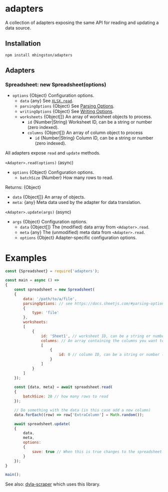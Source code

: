 # adapters

A collection of adapters exposing the same API for reading and updating a data source.

## Installation

    npm install mhingston/adapters

## Adapters

### Spreadsheet: new Spreadsheet(options)

* `options` {Object} Configuration options.
  * `data` {any} See [`XLSX.read`](https://github.com/SheetJS/js-xlsx#parsing-functions).
  * `parsingOptions` {Object} See [Parsing Options](https://github.com/SheetJS/js-xlsx#parsing-options).
  * `writingOptions` {Object} See [Writing Options](https://github.com/SheetJS/js-xlsx#writing-options).
  * `worksheets` {Object[]} An array of worksheet objects to process.
    * `id` {Number|String} Worksheet ID, can be a string or number (zero indexed).
    * `columns` {Object[]} An array of column object to process
      * `id` {Number|String} Column ID, can be a string or number (zero indexed).

All adapters expose `read` and `update` methods.

`<Adapter>.read(options)` (async)

* `options` {Object} Configuration options.
  * `batchSize` {Number} How many rows to read.

Returns: {Object}
* `data` {Object[]} An array of objects.
* `meta`: {any} Meta data used by the adapter for data translation.

`<Adapter>.update(args)` (async)

* `args` {Object} Configuration options.
  * `data` {Object[]} The (modified) data array from `<Adapter>.read`.
  * `meta` {any} The (unmodified) meta data from `<Adapter>.read`.
  * `options` {Object} Adapter-specific configuration options.

# Examples

```javascript
const {Spreadsheet} = require('adapters');

const main = async () =>
{
    const spreadsheet = new Spreadsheet(
    {
        data: '/path/to/a/file',
        parsingOptions: // see https://docs.sheetjs.com/#parsing-options
        {
            type: 'file'
        },
        worksheets:
        [
            {
                id: 'Sheet1', // worksheet ID, can be a string or number (zero indexed)
                columns: // An array containing the columns you want to export from the worksheet
                [
                    {
                        id: 0 // column ID, can be a string or number (zero indexed)
                    }
                ]
            }
        ]
    });
    
    const {data, meta} = await spreadsheet.read(
    {
        batchSize: 20 // how many rows to read
    });

    // Do something with the data (in this case add a new column)
    data.forEach((row) => row['ExtraColumn'] = Math.random());

    await spreadsheet.update(
    {
        data,
        meta,
        options:
        {
            save: true // When this is true changes to the spreadsheet will be saved to disk. You probably only want to set this to true for the final update.
        }
    });
}

main();
```

See also: [dvla-scraper](https://github.com/mhingston/dvla-scraper) which uses this library.
